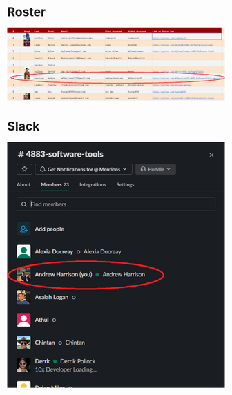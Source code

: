 # Roster
<img src="https://github.com/ACHarrison32/4883-SoftwareTools-Harrison/blob/main/Assignments/A1/Roster.PNG">

# Slack
<img src="https://github.com/ACHarrison32/4883-SoftwareTools-Harrison/blob/main/Assignments/A1/Slack.PNG">
